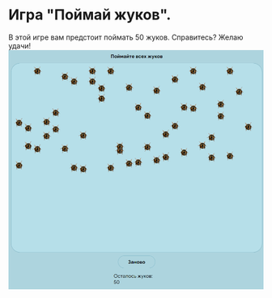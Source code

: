 # Игра "Поймай жуков".

В этой игре вам предстоит поймать 50 жуков. Справитесь? Желаю удачи!
![Alt text](36679VjMGR.png)